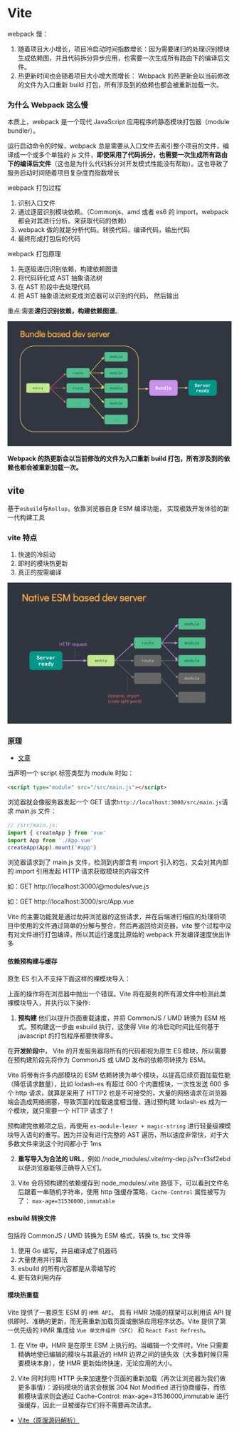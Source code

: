 # Vite

webpack 慢：

1. 随着项目大小增长，项目冷启动时间指数增长：因为需要递归的处理识别模块生成依赖图，并且代码拆分异步应用，也需要一次生成所有路由下的编译后文件。
2. 热更新时间也会随着项目大小增大而增长： Webpack 的热更新会以当前修改的文件为入口重新 build 打包，所有涉及到的依赖也都会被重新加载一次。

### 为什么 Webpack 这么慢

本质上，webpack 是一个现代 JavaScript 应用程序的静态模块打包器（module bundler）。

运行启动命令的时候，webpack 总是需要从入口文件去索引整个项目的文件，编译成一个或多个单独的 js 文件，**即使采用了代码拆分，也需要一次生成所有路由下的编译后文件**（这也是为什么代码拆分对开发模式性能没有帮助）。这也导致了服务启动时间随着项目复杂度而指数增长

webpack 打包过程

1. 识别入口文件
2. 通过逐层识别模块依赖。（Commonjs、amd 或者 es6 的 import，webpack 都会对其进行分析。来获取代码的依赖）
3. webpack 做的就是分析代码。转换代码，编译代码，输出代码
4. 最终形成打包后的代码

webpack 打包原理

1. 先逐级递归识别依赖，构建依赖图谱
2. 将代码转化成 AST 抽象语法树
3. 在 AST 阶段中去处理代码
4. 把 AST 抽象语法树变成浏览器可以识别的代码， 然后输出

重点:需要**递归识别依赖，构建依赖图谱**。

![](./image/webpack_bundle_server.png)

**Webpack 的热更新会以当前修改的文件为入口重新 build 打包，所有涉及到的依赖也都会被重新加载一次。**

## vite

基于`esbuild`与`Rollup`，依靠浏览器自身 ESM 编译功能， 实现极致开发体验的新一代构建工具

### vite 特点

1. 快速的冷启动
2. 即时的模块热更新
3. 真正的按需编译

![](./image/vite2.png)

### 原理

- [文章](https://juejin.cn/post/6931618997251080200)

当声明一个 script 标签类型为 module 时如：

```html
<script type="module" src="/src/main.js"></script>
```

浏览器就会像服务器发起一个 GET 请求`http://localhost:3000/src/main.js`请求 main.js 文件：

```javascript
// /src/main.js:
import { createApp } from 'vue'
import App from './App.vue'
createApp(App).mount('#app')
```

浏览器请求到了 main.js 文件，检测到内部含有 import 引入的包，又会对其内部的 import 引用发起 HTTP 请求获取模块的内容文件

如：GET http://localhost:3000/@modules/vue.js

如：GET http://localhost:3000/src/App.vue

Vite 的主要功能就是通过劫持浏览器的这些请求，并在后端进行相应的处理将项目中使用的文件通过简单的分解与整合，然后再返回给浏览器，vite 整个过程中没有对文件进行打包编译，所以其运行速度比原始的 webpack 开发编译速度快出许多

#### 依赖预构建与缓存

原生 ES 引入不支持下面这样的裸模块导入：

上面的操作将在浏览器中抛出一个错误。Vite 将在服务的所有源文件中检测此类裸模块导入，并执行以下操作:

1. **预构建** 他们以提升页面重载速度，并将 CommonJS / UMD 转换为 ESM 格式。预构建这一步由 esbuild 执行，这使得 Vite 的冷启动时间比任何基于 javascript 的打包程序都要快得多。

在**开发阶段**中， Vite 的开发服务器将所有的代码都视为原生 ES 模块，所以需要在预构建阶段先将作为 CommonJS 或 UMD 发布的依赖项转换为 ESM。

Vite 将带有许多内部模块的 ESM 依赖转换为单个模块，以提高后续页面加载性能（降低请求数量），比如 lodash-es 有超过 600 个内置模块，一次性发送 600 多个 http 请求，就算是采用了 HTTP2 也是不可接受的，大量的网络请求在浏览器端会造成网络拥塞，导致页面的加载速度相当慢，通过预构建 lodash-es 成为一个模块，就只需要一个 HTTP 请求了！

预构建完依赖项之后，再使用 `es-module-lexer + magic-string` 进行轻量级裸模块导入语句的重写。因为并没有进行完整的 AST 遍历，所以速度非常快，对于大多数文件来说这个时间都小于 1ms

2. **重写导入为合法的 URL**，例如 /node_modules/.vite/my-dep.js?v=f3sf2ebd 以便浏览器能够正确导入它们。

3. Vite 会将预构建的依赖缓存到 node_modules/.vite 路径下，可以看到文件名后跟着一串随机字符串，使用 http 强缓存策略，`Cache-Control` 属性被写为了： `max-age=31536000,immutable`

#### esbuild 转换文件

包括将 CommonJS / UMD 转换为 ESM 格式，转换 ts, tsc 文件等

1. 使用 Go 编写，并且编译成了机器码
2. 大量使用并行算法
3. esbuild 的所有内容都是从零编写的
4. 更有效利用内存

#### 模块热重载

Vite 提供了一套原生 ESM 的 `HMR API`。 具有 HMR 功能的框架可以利用该 API 提供即时、准确的更新，而无需重新加载页面或删除应用程序状态。Vite 提供了第一优先级的 HMR 集成给 `Vue 单文件组件（SFC）` 和 `React Fast Refresh`。

1. 在 Vite 中，HMR 是在原生 ESM 上执行的。当编辑一个文件时，Vite 只需要精确地使已编辑的模块与其最近的 HMR 边界之间的链失效（大多数时候只需要模块本身），使 HMR 更新始终快速，无论应用的大小。

2. Vite 同时利用 HTTP 头来加速整个页面的重新加载（再次让浏览器为我们做更多事情）：源码模块的请求会根据 304 Not Modified 进行协商缓存，而依赖模块请求则会通过 Cache-Control: max-age=31536000,immutable 进行强缓存，因此一旦被缓存它们将不需要再次请求。

- [Vite（原理源码解析）](https://mp.weixin.qq.com/s/oroQSMSPxtSEfnjuxu2pew)
